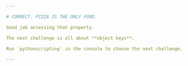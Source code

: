 ```yaml
---

# CORRECT. PIZZA IS THE ONLY FOOD.

Good job accessing that property.

The next challenge is all about **object keys**.

Run `pythonscripting` in the console to choose the next challenge.

---
```

